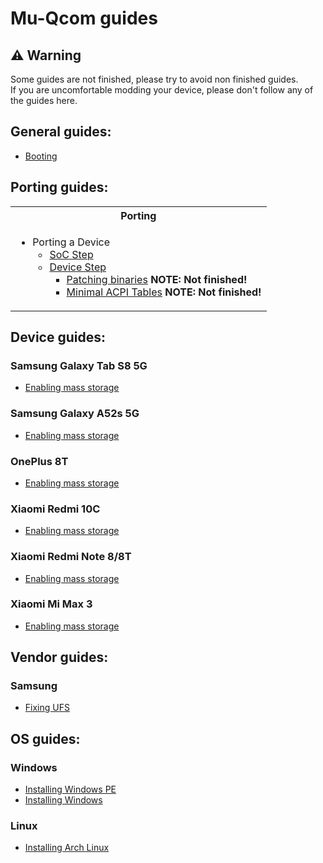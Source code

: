 # Mu-Qcom guides

## ⚠️ Warning

Some guides are not finished, please try to avoid non finished guides. <br />
If you are uncomfortable modding your device, please don't follow any of the guides here.

## General guides:

   - [Booting](General/Boot.md)

## Porting guides:

<table>
<tr><th>Porting</th></th>
<tr><td>

- Porting a Device
   - [SoC Step](https://github.com/Robotix22/UEFI-Guides/blob/main/Mu-Qcom/Porting/SoC/SoC.md)
   - [Device Step](https://github.com/Robotix22/UEFI-Guides/blob/main/Mu-Qcom/Porting/Device/Device.md)
       - [Patching binaries](https://github.com/Robotix22/UEFI-Guides/blob/main/Mu-Qcom/Porting/Device/Binaries.md) **NOTE: Not finished!**
       - [Minimal ACPI Tables](https://github.com/Robotix22/UEFI-Guides/blob/main/Mu-Qcom/Porting/SoC/ACPI.md) **NOTE: Not finished!**

</td></tr> </table>

## Device guides:

### Samsung Galaxy Tab S8 5G

   - [Enabling mass storage](Devices/Galaxy-Tab-S8-5G/Mass-Storage.md)

### Samsung Galaxy A52s 5G

   - [Enabling mass storage](Devices/Galaxy-A52s-5G/Mass-Storage.md)

### OnePlus 8T

   - [Enabling mass storage](Devices/OnePlus-8T/Mass-Storage.md)

### Xiaomi Redmi 10C

   - [Enabling mass storage](Devices/Xiaomi-Redmi-10C/Mass-Storage.md)

### Xiaomi Redmi Note 8/8T

   - [Enabling mass storage](Devices/Xiaomi-Redmi-Note-8/Mass-Storage.md)

### Xiaomi Mi Max 3

   - [Enabling mass storage](Devices/Xiaomi-Mi-Max-3/Mass-Storage.md)

## Vendor guides:

### Samsung

   - [Fixing UFS](Vendors/Samsung/Fix-UFS.md)

## OS guides:

### Windows

   - [Installing Windows PE](OS/Windows/WinPE.md)
   - [Installing Windows](OS/Windows/Win.md)

### Linux

   - [Installing Arch Linux](OS/Linux/Arch-Linux.md)
